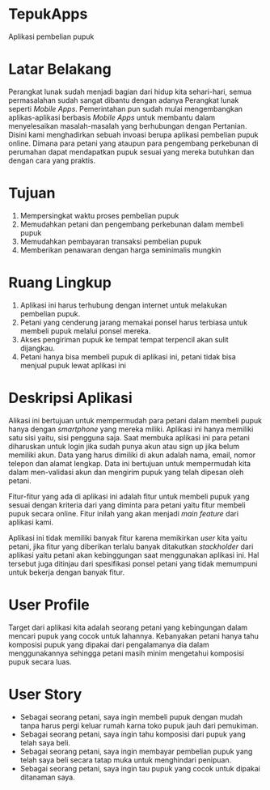 # TepukApps
Aplikasi pembelian pupuk
# Latar Belakang
Perangkat lunak sudah menjadi bagian dari hidup kita sehari-hari, semua permasalahan sudah sangat dibantu dengan adanya Perangkat lunak seperti *Mobile Apps*. Pemerintahan pun sudah mulai mengembangkan aplikas-aplikasi berbasis *Mobile Apps* untuk membantu dalam menyelesaikan masalah-masalah yang berhubungan dengan Pertanian. Disini kami menghadirkan sebuah invoasi berupa aplikasi pembelian pupuk online. Dimana para petani yang ataupun para pengembang perkebunan di perumahan dapat mendapatkan pupuk sesuai yang mereka butuhkan dan dengan cara yang praktis.
# Tujuan
1. Mempersingkat waktu proses pembelian pupuk
2. Memudahkan petani dan pengembang perkebunan dalam membeli pupuk
3. Memudahkan pembayaran transaksi pembelian pupuk
4. Memberikan penawaran dengan harga seminimalis mungkin
# Ruang Lingkup
1. Aplikasi ini harus terhubung dengan internet untuk melakukan pembelian pupuk.
2. Petani yang cenderung jarang memakai ponsel harus terbiasa untuk membeli pupuk
melalui ponsel mereka.
3. Akses pengiriman pupuk ke tempat tempat terpencil akan sulit dijangkau.
4. Petani hanya bisa membeli pupuk di aplikasi ini, petani tidak bisa menjual pupuk lewat
aplikasi ini
# Deskripsi Aplikasi
Alikasi ini bertujuan untuk mempermudah para petani dalam membeli pupuk hanya
dengan *smartphone* yang mereka miliki. Aplikasi ini hanya memiliki satu sisi yaitu, sisi
pengguna saja. Saat membuka aplikasi ini para petani diharuskan untuk login jika sudah punya
akun atau sign up jika belum memiliki akun. Data yang harus dimiliki di akun adalah nama,
email, nomor telepon dan alamat lengkap. Data ini bertujuan untuk mempermudah kita dalam
men-validasi akun dan mengirim pupuk yang telah dipesan oleh petani.

Fitur-fitur yang ada di aplikasi ini adalah fitur untuk membeli pupuk yang sesuai dengan
kriteria dari yang diminta para petani yaitu fitur membeli pupuk secara online. Fitur inilah yang akan menjadi 
*main feature* dari aplikasi kami.

Aplikasi ini tidak memiliki banyak fitur karena memikirkan *user* kita yaitu petani, jika fitur yang diberikan terlalu banyak ditakutkan *stackholder* dari aplikasi yaitu petani akan kebinggungan saat menggunakan aplikasi ini. Hal tersebut juga ditinjau dari spesifikasi ponsel petani yang tidak memumpuni untuk bekerja dengan banyak fitur.
# User Profile
Target dari aplikasi kita adalah seorang petani yang kebingungan dalam mencari pupuk yang cocok untuk lahannya. Kebanyakan petani hanya tahu komposisi pupuk yang dipakai dari pengalamanya dia dalam menggunakannya sehingga petani masih minim mengetahui komposisi pupuk secara luas.  
# User Story
- Sebagai seorang petani, saya ingin membeli pupuk dengan mudah tanpa harus pergi keluar rumah karna toko pupuk jauh dari pemukiman.
 - Sebagai seorang petani, saya ingin tahu komposisi dari pupuk yang telah saya beli.
 - Sebagai seorang petani, saya ingin membayar pembelian pupuk yang telah saya beli secara tatap muka untuk menghindari penipuan.
 - Sebagai seorang petani, saya ingin tau pupuk yang cocok untuk dipakai ditanaman saya.
 
